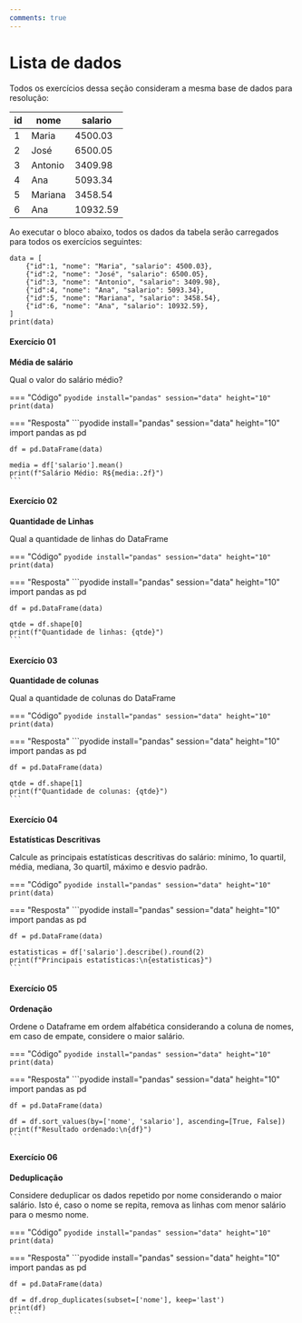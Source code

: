 ```yaml
---
comments: true
---
```


# Lista de dados

Todos os exercícios dessa seção consideram a mesma base de dados para resolução:

| id | nome    | salario  |
|----|---------|----------|
| 1  | Maria   | 4500.03  |
| 2  | José    | 6500.05  |
| 3  | Antonio | 3409.98  |
| 4  | Ana     | 5093.34  |
| 5  | Mariana | 3458.54  |
| 6  | Ana     | 10932.59 |

Ao executar o bloco abaixo, todos os dados da tabela serão carregados para todos os exercícios seguintes:

```pyodide height="9" install="pandas" session="data"
data = [
	{"id":1, "nome": "Maria", "salario": 4500.03},
	{"id":2, "nome": "José", "salario": 6500.05},
	{"id":3, "nome": "Antonio", "salario": 3409.98},
	{"id":4, "nome": "Ana", "salario": 5093.34},
	{"id":5, "nome": "Mariana", "salario": 3458.54},
	{"id":6, "nome": "Ana", "salario": 10932.59},
]
print(data)
```

#### Exercício 01

**Média de salário**

Qual o valor do salário médio?

=== "Código"
	```pyodide install="pandas" session="data" height="10"
	print(data)
    ```

=== "Resposta"
	```pyodide install="pandas" session="data" height="10"
	import pandas as pd

    df = pd.DataFrame(data)

    media = df['salario'].mean()
    print(f"Salário Médio: R${media:.2f}")
    ```

#### Exercício 02

**Quantidade de Linhas**

Qual a quantidade de linhas do DataFrame

=== "Código"
	```pyodide install="pandas" session="data" height="10"
	print(data)
    ```

=== "Resposta"
	```pyodide install="pandas" session="data" height="10"
	import pandas as pd

    df = pd.DataFrame(data)

    qtde = df.shape[0]
    print(f"Quantidade de linhas: {qtde}")
    ```

#### Exercício 03

**Quantidade de colunas**

Qual a quantidade de colunas do DataFrame

=== "Código"
	```pyodide install="pandas" session="data" height="10"
	print(data)
    ```

=== "Resposta"
	```pyodide install="pandas" session="data" height="10"
	import pandas as pd

    df = pd.DataFrame(data)

    qtde = df.shape[1]
    print(f"Quantidade de colunas: {qtde}")
    ```

#### Exercício 04

**Estatísticas Descritivas**

Calcule as principais estatísticas descritivas do salário: mínimo, 1o quartil, média, mediana, 3o quartíl, máximo e desvio padrão.

=== "Código"
	```pyodide install="pandas" session="data" height="10"
	print(data)
    ```

=== "Resposta"
	```pyodide install="pandas" session="data" height="10"
	import pandas as pd

    df = pd.DataFrame(data)

    estatisticas = df['salario'].describe().round(2)
    print(f"Principais estatísticas:\n{estatisticas}")
    ```

#### Exercício 05

**Ordenação**

Ordene o Dataframe em ordem alfabética considerando a coluna de nomes, em caso de empate, considere o maior salário.

=== "Código"
	```pyodide install="pandas" session="data" height="10"
	print(data)
    ```

=== "Resposta"
	```pyodide install="pandas" session="data" height="10"
	import pandas as pd

    df = pd.DataFrame(data)

    df = df.sort_values(by=['nome', 'salario'], ascending=[True, False])
    print(f"Resultado ordenado:\n{df}")
    ```


#### Exercício 06

**Deduplicação**

Considere deduplicar os dados repetido por nome considerando o maior salário. Isto é, caso o nome se repita, remova as linhas com menor salário para o mesmo nome.

=== "Código"
	```pyodide install="pandas" session="data" height="10"
	print(data)
	```

=== "Resposta"
	```pyodide install="pandas" session="data" height="10"
	import pandas as pd

    df = pd.DataFrame(data)

    df = df.drop_duplicates(subset=['nome'], keep='last')
    print(df)
    ```
